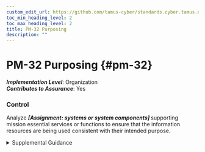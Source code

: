 ```yaml
---
custom_edit_url: https://github.com/tamus-cyber/standards.cyber.tamus.edu/tree/main/static/content/tamus.edu/TAMUS_profile.xml
toc_min_heading_level: 2
toc_max_heading_level: 2
title: PM-32 Purposing
description: ""
---
```


# PM-32 Purposing {#pm-32}

_**Implementation Level**_: Organization\
_**Contributes to Assurance**_: Yes

### Control

Analyze <strong> <em>[Assignment: systems or system components]</em> </strong> supporting mission essential services or functions to ensure that the information resources are being used consistent with their intended purpose.

<details>
  <summary>Supplemental Guidance</summary>

Systems are designed to support a specific mission or business function. However, over time, systems and system components may be used to support services and functions that are outside of the scope of the intended mission or business functions. This can result in exposing information resources to unintended environments and uses that can significantly increase threat exposure. In doing so, the systems are more vulnerable to compromise, which can ultimately impact the services and functions for which they were intended. This is especially impactful for mission-essential services and functions. By analyzing resource use, organizations can identify such potential exposures.

</details>

